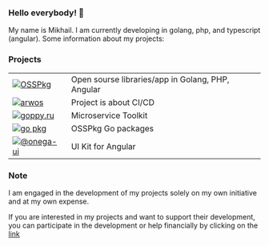 ### Hello everybody! 👋

My name is Mikhail. I am currently developing in golang, php, and typescript (angular). Some information about my projects:

### Projects
| | |
|---|---|
|[![OSSPkg](https://uri.one/badge/danger/github/osspkg/image.svg)](https://github.com/osspkg)|Open sourse libraries/app in Golang, PHP, Angular|
|[![arwos](https://uri.one/badge/danger/github/arwos/image.svg)](https://github.com/arwos)|Project is about CI/CD|
|[![goppy.ru](https://uri.one/badge/success/osspkg/goppy/image.svg)](https://goppy.ru)|Microservice Toolkit|
|[![go pkg](https://uri.one/badge/success/osspkg/go%20pkgs/image.svg)](https://go.osspkg.com/)|OSSPkg Go packages|
|[![@onega-ui](https://uri.one/badge/warning/osspkg/@onega-ui/image.svg)](https://onega-ui.osspkg.com/)|UI Kit for Angular|



### Note

I am engaged in the development of my projects solely on my own initiative and at my own expense. 

If you are interested in my projects and want to support their development, you can participate in 
the development or help financially by clicking on the [link](https://yoomoney.ru/fundraise/dtPKsgCpGG8.230430)
